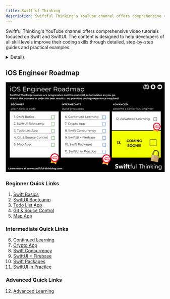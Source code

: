 ```yaml
---
title: Swiftful Thinking
description: Swiftful Thinking's YouTube channel offers comprehensive video tutorials focused on Swift and SwiftUI. The content is designed to help developers of all skill levels improve their coding skills through detailed, step-by-step guides and practical examples.
---
```


Swiftful Thinking's YouTube channel offers comprehensive video tutorials focused on Swift and SwiftUI. The content is designed to help developers of all skill levels improve their coding skills through detailed, step-by-step guides and practical examples.

<details>

**URL:** https://www.youtube.com/c/SwiftfulThinking

**Authors:** `Nick Sarno`

**Complexity Levels:**
   - **Beginner:** 40%
   - **Intermediate:** 40%
   - **Advanced:** 20%

**Frequency of Posting:** Irregular (course-based)

**Types of Content:**
   - **Tutorials:** 100% (Step-by-step video guides)

**Additional Features:**
   - **Playlists:** Curated playlists for structured learning.
   - **Community Discord:** Engagement with viewers and updates.

</details>

<LinkCard title="Visit Swiftful Thinking on YouTube" href="https://www.youtube.com/c/SwiftfulThinking" />

## iOS Engineer Roadmap

![](./iOSEngineerRoadmap.png)
<LinkCard title="See the official watch order along with links here" href="https://www.swiftful-thinking.com/store" />

### Beginner Quick Links
1. [Swift Basics](https://www.youtube.com/playlist?list=PLwvDm4VfkdpiLvzZFJI6rVIBtdolrJBVB)
2. [SwiftUI Bootcamp](https://www.youtube.com/playlist?list=PLwvDm4VfkdphqETTBf-DdjCoAvhai1QpO)
3. [Todo List App](https://www.youtube.com/playlist?list=PLwvDm4VfkdpheGqemblOIA7v3oq0MS30i)
4. [Git & Souce Control](https://www.youtube.com/playlist?list=PLwvDm4VfkdpiALKk34l9mUS2f4mdJPvXq)
5. [Map App](https://www.youtube.com/playlist?list=PLwvDm4Vfkdpha5eVTjLM0eRlJ7-yDDwBk)

### Intermediate Quick Links
6. [Continued Learning](https://www.youtube.com/playlist?list=PLwvDm4VfkdpiagxAXCT33Rkwnc5IVhTar)
7. [Crypto App](https://www.youtube.com/playlist?list=PLwvDm4Vfkdphbc3bgy_LpLRQ9DDfFGcFu)
8. [Swift Concurrency](https://www.youtube.com/playlist?list=PLwvDm4Vfkdphr2Dl4sY4rS9PLzPdyi8PM)
9. [SwiftUI + Firebase](https://www.youtube.com/playlist?list=PLwvDm4Vfkdphl8ly0oi0aHx0v2B7UvDK0)
10. [Swift Packages](https://www.youtube.com/playlist?list=PLwvDm4VfkdphPRGbtiY-X3IZsUXFi6595)
11. [SwiftUI in Practice](https://www.youtube.com/playlist?list=PLwvDm4VfkdpiT7mKzjxfCYn_zaMC3Fmkz)

### Advanced Quick Links
12. [Advanced Learning](https://www.youtube.com/playlist?list=PLwvDm4Vfkdphc1LLLjCaEd87BEg07M97y)